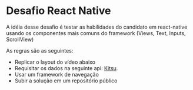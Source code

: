 # Desafio React Native

A idéia desse desafio é testar as habilidades do candidato em react-native usando os componentes mais comuns do framework (Views, Text, Inputs, ScrollView)

As regras são as seguintes:

- Replicar o layout do vídeo abaixo
- Requisitar os dados na seguinte api: [Kitsu](https://kitsu.docs.apiary.io/#introduction/json:api).
- Usar um framework de navegação
- Subir a solução em um repositório público


